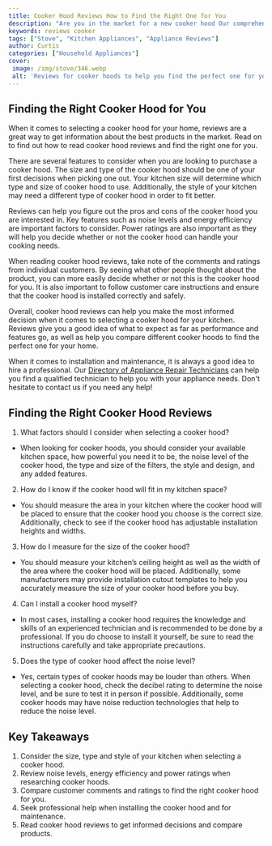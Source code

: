 ```yaml
---
title: Cooker Hood Reviews How to Find the Right One for You
description: "Are you in the market for a new cooker hood Our comprehensive guide will help you to make an informed decision Learn how to find the right one for you today"
keywords: reviews cooker
tags: ["Stove", "Kitchen Appliances", "Appliance Reviews"]
author: Curtis
categories: ["Household Appliances"]
cover: 
 image: /img/stove/346.webp
 alt: 'Reviews for cooker hoods to help you find the perfect one for you'
---
```

## Finding the Right Cooker Hood for You
When it comes to selecting a cooker hood for your home, reviews are a great way to get information about the best products in the market. Read on to find out how to read cooker hood reviews and find the right one for you.

There are several features to consider when you are looking to purchase a cooker hood. The size and type of the cooker hood should be one of your first decisions when picking one out. Your kitchen size will determine which type and size of cooker hood to use. Additionally, the style of your kitchen may need a different type of cooker hood in order to fit better.

Reviews can help you figure out the pros and cons of the cooker hood you are interested in. Key features such as noise levels and energy efficiency are important factors to consider. Power ratings are also important as they will help you decide whether or not the cooker hood can handle your cooking needs.

When reading cooker hood reviews, take note of the comments and ratings from individual customers. By seeing what other people thought about the product, you can more easily decide whether or not this is the cooker hood for you. It is also important to follow customer care instructions and ensure that the cooker hood is installed correctly and safely.

Overall, cooker hood reviews can help you make the most informed decision when it comes to selecting a cooker hood for your kitchen. Reviews give you a good idea of what to expect as far as performance and features go, as well as help you compare different cooker hoods to find the perfect one for your home.

When it comes to installation and maintenance, it is always a good idea to hire a professional. Our [Directory of Appliance Repair Technicians](./pages/appliance-repair-technicians) can help you find a qualified technician to help you with your appliance needs. Don't hesitate to contact us if you need any help!

## Finding the Right Cooker Hood Reviews

1. What factors should I consider when selecting a cooker hood?
- When looking for cooker hoods, you should consider your available kitchen space, how powerful you need it to be, the noise level of the cooker hood, the type and size of the filters, the style and design, and any added features.

2. How do I know if the cooker hood will fit in my kitchen space?
- You should measure the area in your kitchen where the cooker hood will be placed to ensure that the cooker hood you choose is the correct size. Additionally, check to see if the cooker hood has adjustable installation heights and widths.

3. How do I measure for the size of the cooker hood? 
- You should measure your kitchen’s ceiling height as well as the width of the area where the cooker hood will be placed. Additionally, some manufacturers may provide installation cutout templates to help you accurately measure the size of your cooker hood before you buy. 

4. Can I install a cooker hood myself?
- In most cases, installing a cooker hood requires the knowledge and skills of an experienced technician and is recommended to be done by a professional. If you do choose to install it yourself, be sure to read the instructions carefully and take appropriate precautions.

5. Does the type of cooker hood affect the noise level?
- Yes, certain types of cooker hoods may be louder than others. When selecting a cooker hood, check the decibel rating to determine the noise level, and be sure to test it in person if possible. Additionally, some cooker hoods may have noise reduction technologies that help to reduce the noise level.

## Key Takeaways
1. Consider the size, type and style of your kitchen when selecting a cooker hood.
2. Review noise levels, energy efficiency and power ratings when researching cooker hoods.
3. Compare customer comments and ratings to find the right cooker hood for you.
4. Seek professional help when installing the cooker hood and for maintenance.
5. Read cooker hood reviews to get informed decisions and compare products.
